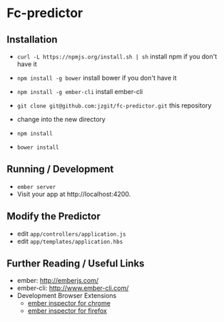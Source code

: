 # Fc-predictor

## Installation

* `curl -L https://npmjs.org/install.sh | sh` install npm if you don't have it
* `npm install -g bower` install bower if you don't have it
* `npm install -g ember-cli` install ember-cli

* `git clone git@github.com:jzgit/fc-predictor.git` this repository
* change into the new directory
* `npm install`
* `bower install`

## Running / Development

* `ember server`
* Visit your app at http://localhost:4200.

## Modify the Predictor

* edit `app/controllers/application.js`
* edit `app/templates/application.hbs`

## Further Reading / Useful Links

* ember: http://emberjs.com/
* ember-cli: http://www.ember-cli.com/
* Development Browser Extensions
  * [ember inspector for chrome](https://chrome.google.com/webstore/detail/ember-inspector/bmdblncegkenkacieihfhpjfppoconhi)
  * [ember inspector for firefox](https://addons.mozilla.org/en-US/firefox/addon/ember-inspector/)

